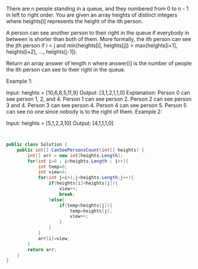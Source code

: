 There are n people standing in a queue, and they numbered from 0 to n - 1 in left to right order. You are given an array heights of distinct integers where heights[i] represents the height of the ith person.

A person can see another person to their right in the queue if everybody in between is shorter than both of them. More formally, the ith person can see the jth person if i < j and min(heights[i], heights[j]) > max(heights[i+1], heights[i+2], ..., heights[j-1]).

Return an array answer of length n where answer[i] is the number of people the ith person can see to their right in the queue.

 

Example 1:



Input: heights = [10,6,8,5,11,9]
Output: [3,1,2,1,1,0]
Explanation:
Person 0 can see person 1, 2, and 4.
Person 1 can see person 2.
Person 2 can see person 3 and 4.
Person 3 can see person 4.
Person 4 can see person 5.
Person 5 can see no one since nobody is to the right of them.
Example 2:

Input: heights = [5,1,2,3,10]
Output: [4,1,1,1,0]


```csharp


public class Solution {
    public int[] CanSeePersonsCount(int[] heights) {
        int[] arr = new int[heights.Length];
        for(int i=0 ; i<heights.Length ; i++){
            int temp=0;
            int view=0;
            for(int j=i+1;j<heights.Length;j++){
                if(heights[i]<heights[j]){
                    view++;
                    break;
                }else{
                    if(temp<heights[j]){
                        temp=heights[j];
                        view++;
                    }
                }
            }
            arr[i]=view;
        }
        return arr;
    }
}

